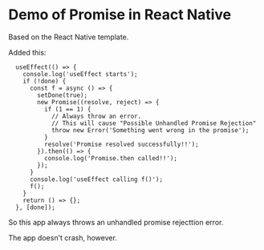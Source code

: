 # Demo of Promise in React Native

Based on the React Native template.

Added this:

```
  useEffect(() => {
    console.log('useEffect starts');
    if (!done) {
      const f = async () => {
        setDone(true);
        new Promise((resolve, reject) => {
          if (1 == 1) {
            // Always throw an error.
            // This will cause "Possible Unhandled Promise Rejection"
            throw new Error('Something went wrong in the promise');
          }
          resolve('Promise resolved successfully!!');
        }).then(() => {
          console.log('Promise.then called!!');
        });
      }
      console.log('useEffect calling f()');
      f();
    }
    return () => {};
  }, [done]);
```

So this app always throws an unhandled promise rejecttion error.

The app doesn't crash, however.
